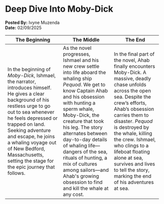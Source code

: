 # Deep Dive Into Moby-Dick

**Posted By:** Ivyne Muzenda  
**Date:** 02/09/2025  

| The Beginning | The Middle | The End |
|---------------|------------|---------|
| In the beginning of *Moby-Dick*, Ishmael, the narrator, introduces himself. He gives a clear background of his restless urge to go out to sea whenever he feels depressed or trapped on land. Seeking adventure and escape, he joins a whaling voyage out of New Bedford, Massachusetts, setting the stage for the epic journey that follows. | As the novel progresses, Ishmael and his new crew settle into life aboard the whaling ship *Pequod*. We get to know Captain Ahab and his obsession with hunting a sperm whale, Moby-Dick, the creature that took his leg. The story alternates between day-to-day details of whaling life—dangers of the sea, rituals of hunting, a mix of cultures among sailors—and Ahab's growing obsession to find and kill the whale at any cost. | In the final part of the novel, Ahab finally encounters Moby-Dick. A massive, deadly chase unfolds across the open sea. Despite the crew’s efforts, Ahab’s obsession carries them to disaster. *Pequod* is destroyed by the whale, killing the crew. Ishmael, who clings to a lifeboat floating alone at sea, survives and lives to tell the story, marking the end of his adventures at sea. |